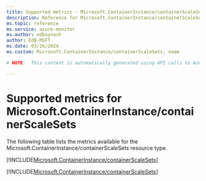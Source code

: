 ```yaml
---
title: Supported metrics - Microsoft.ContainerInstance/containerScaleSets
description: Reference for Microsoft.ContainerInstance/containerScaleSets metrics in Azure Monitor.
ms.topic: reference
ms.service: azure-monitor
ms.author: edbaynash
author: EdB-MSFT
ms.date: 03/26/2024
ms.custom: Microsoft.ContainerInstance/containerScaleSets, naam

# NOTE:  This content is automatically generated using API calls to Azure. Any edits made on these files will be overwritten in the next run of the script. 

---
```


  
# Supported metrics for Microsoft.ContainerInstance/containerScaleSets
  
The following table lists the metrics available for the Microsoft.ContainerInstance/containerScaleSets resource type.  
  
  
[!INCLUDE[Microsoft.ContainerInstance/containerScaleSets](./includes/metrics-headings-include.md)]  
  
 

[!INCLUDE[Microsoft.ContainerInstance/containerScaleSets](./includes/microsoft-containerinstance-containerscalesets-metrics-include.md)]
